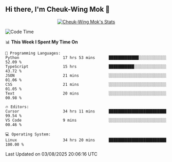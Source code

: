 ## Hi there, I'm Cheuk-Wing Mok 👋

<!--
**mozro0327/mozro0327** is a ✨ _special_ ✨ repository because its `README.md` (this file) appears on your GitHub profile.

Here are some ideas to get you started:

- 🔭 I’m currently working on ...
- 🌱 I’m currently learning ...
- 👯 I’m looking to collaborate on ...
- 🤔 I’m looking for help with ...
- 💬 Ask me about ...
- 📫 How to reach me: ...
- 😄 Pronouns: ...
- ⚡ Fun fact: ...
-->

<p align="center">
  <a href="https://github.com/mozro0327" class="rich-diff-level-one">
    <img src="https://github-readme-stats.vercel.app/api?username=mozro0327&title_color=333&text_color=777" alt="Cheuk-Wing Mok's Stats" >
    <!-- &hide=issues
    <img src="https://github-readme-stats.vercel.app/api?username=mozro0327&hide=issues&title_color=333&text_color=777" alt="Cheuk-Wing Mok's Stats" >
    -->
  </a>
</p>

<!--START_SECTION:waka-->
![Code Time](http://img.shields.io/badge/Code%20Time-3%2C692%20hrs%2032%20mins-blue)

📊 **This Week I Spent My Time On** 

```text
💬 Programming Languages: 
Python                   17 hrs 53 mins      █████████████░░░░░░░░░░░░   52.09 % 
TypeScript               15 hrs              ███████████░░░░░░░░░░░░░░   43.72 % 
JSON                     21 mins             ░░░░░░░░░░░░░░░░░░░░░░░░░   01.06 % 
CSS                      21 mins             ░░░░░░░░░░░░░░░░░░░░░░░░░   01.05 % 
Text                     20 mins             ░░░░░░░░░░░░░░░░░░░░░░░░░   00.98 % 

🔥 Editors: 
Cursor                   34 hrs 11 mins      █████████████████████████   99.54 % 
VS Code                  9 mins              ░░░░░░░░░░░░░░░░░░░░░░░░░   00.46 % 

💻 Operating System: 
Linux                    34 hrs 20 mins      █████████████████████████   100.00 % 
```


 Last Updated on 03/08/2025 20:06:16 UTC
<!--END_SECTION:waka-->
